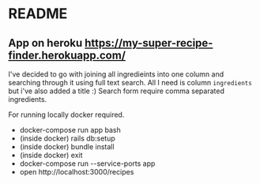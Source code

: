 # README

## App on heroku https://my-super-recipe-finder.herokuapp.com/

I've decided to go with joining all ingredieints into one column and searching through it using full text search.
All I need is column `ingredients` but i've also added a title :) 
Search form require comma separated ingredients. 

For running locally docker required. 

- docker-compose run app bash
- (inside docker) rails db:setup
- (inside docker) bundle install
- (inside docker) exit
- docker-compose run --service-ports app
- open http://localhost:3000/recipes
